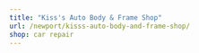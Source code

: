 ```yaml
---
title: "Kiss's Auto Body & Frame Shop"
url: /newport/kisss-auto-body-and-frame-shop/
shop: car repair
---
```

